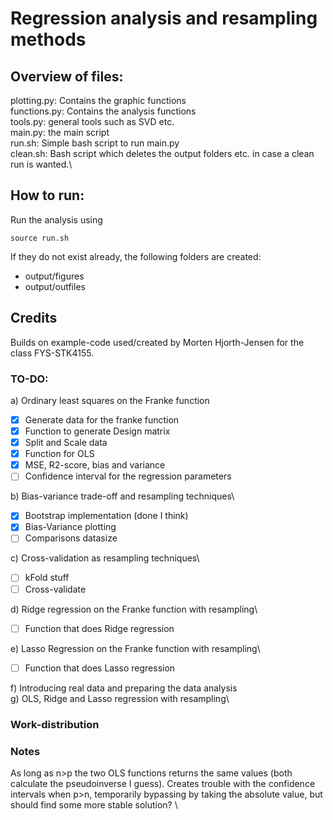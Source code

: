# Regression analysis and resampling methods

## Overview of files:

plotting.py: Contains the graphic functions\
functions.py: Contains the analysis functions\
tools.py: general tools such as SVD etc.\
main.py: the main script\
run.sh: Simple bash script to run main.py\
clean.sh: Bash script which deletes the output folders etc. in case a clean run is wanted.\    

## How to run:
Run the analysis using

```
source run.sh
```

If they do not exist already, the following folders are created:
- output/figures
- output/outfiles

## Credits
Builds on example-code used/created by Morten Hjorth-Jensen for the class FYS-STK4155.

### TO-DO:
a) Ordinary least squares on the Franke function
  - [x] Generate data for the franke function
  - [x] Function to generate Design matrix
  - [x] Split and Scale data
  - [x] Function for OLS
  - [x] MSE, R2-score, bias and variance
  - [ ] Confidence interval for the regression parameters

b) Bias-variance trade-off and resampling techniques\
  - [x] Bootstrap implementation (done I think)
  - [x] Bias-Variance plotting
  - [ ] Comparisons datasize

c) Cross-validation as resampling techniques\
  - [ ] kFold stuff
  - [ ] Cross-validate

d) Ridge regression on the Franke function with resampling\
  - [ ] Function that does Ridge regression

e) Lasso Regression on the Franke function with resampling\
  - [ ] Function that does Lasso regression

f) Introducing real data and preparing the data analysis\
g) OLS, Ridge and Lasso regression with resampling\


### Work-distribution

### Notes
As long as n>p the two OLS functions returns the same values (both calculate the pseudoinverse I guess). Creates trouble with the confidence intervals when p>n, temporarily bypassing by taking the absolute value, but should find some more stable solution? \
